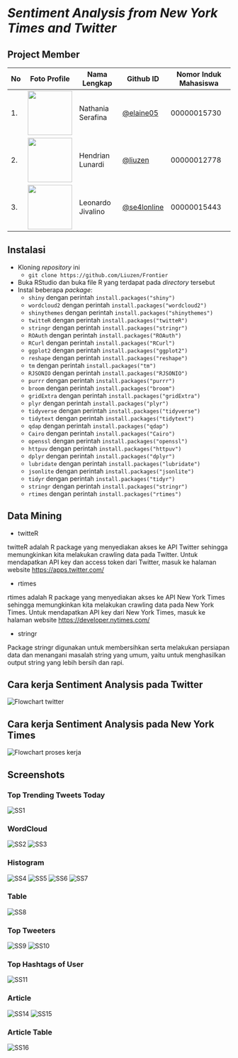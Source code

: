 # _Sentiment Analysis from New York Times and Twitter_ 

## Project Member
| No | Foto Profile | Nama Lengkap | Github ID | Nomor Induk Mahasiswa |
| ------ | ------ | ------ | ------ | ------ |
| 1. | <img src="https://avatars.githubusercontent.com/elaine05" width=100 height=100 /> | Nathania Serafina | <a title="elaine05" href="https://github.com/elaine05">@elaine05</a> | 00000015730 | 
| 2. | <img src="https://avatars.githubusercontent.com/liuzen" width=100 height=100/> | Hendrian Lunardi | <a title="@liuzen" href="https://github.com/liuzen">@liuzen</a> | 00000012778 |
| 3. | <img src="https://avatars.githubusercontent.com/se4lonline" width=100 height=100/> | Leonardo Jivalino | <a title="@se4lonline" href="https://github.com/se4lonline">@se4lonline</a> | 00000015443 |

## Instalasi
- Kloning _repository_ ini
  - `git clone https://github.com/Liuzen/Frontier`
- Buka RStudio dan buka file R yang terdapat pada _directory_ tersebut
- Instal beberapa _package_:
  - `shiny` dengan perintah `install.packages("shiny")`
  - `wordcloud2` dengan perintah `install.packages("wordcloud2")`
  - `shinythemes` dengan perintah `install.packages("shinythemes")`
  - `twitteR` dengan perintah `install.packages("twitteR")`
  - `stringr` dengan perintah `install.packages("stringr")`
  - `ROAuth` dengan perintah `install.packages("ROAuth")`
  - `RCurl` dengan perintah `install.packages("RCurl")`
  - `ggplot2` dengan perintah `install.packages("ggplot2")`
  - `reshape` dengan perintah `install.packages("reshape")`
  - `tm` dengan perintah `install.packages("tm")`
  - `RJSONIO` dengan perintah `install.packages("RJSONIO")`
  - `purrr` dengan perintah `install.packages("purrr")`
  - `broom` dengan perintah `install.packages("broom")`
  - `gridExtra` dengan perintah `install.packages("gridExtra")`
  - `plyr` dengan perintah `install.packages("plyr")`
  - `tidyverse` dengan perintah `install.packages("tidyverse")`
  - `tidytext` dengan perintah `install.packages("tidytext")`
  - `qdap` dengan perintah `install.packages("qdap")`
  - `Cairo` dengan perintah `install.packages("Cairo")`
  - `openssl` dengan perintah `install.packages("openssl")`
  - `httpuv` dengan perintah `install.packages("httpuv")`
  - `dplyr` dengan perintah `install.packages("dplyr")`
  - `lubridate` dengan perintah `install.packages("lubridate")`
  - `jsonlite` dengan perintah `install.packages("jsonlite")`
  - `tidyr` dengan perintah `install.packages("tidyr")`
  - `stringr` dengan perintah `install.packages("stringr")`
  - `rtimes` dengan perintah `install.packages("rtimes")`
  

## Data Mining

- twitteR

twitteR adalah R package yang menyediakan akses ke API Twitter sehingga memungkinkan kita melakukan crawling data pada Twitter. Untuk mendapatkan API key dan access token dari Twitter, masuk ke halaman website https://apps.twitter.com/

- rtimes

rtimes adalah R package yang menyediakan akses ke API New York Times sehingga memungkinkan kita melakukan crawling data pada New York Times. Untuk mendapatkan API key dari New York Times, masuk ke halaman website https://developer.nytimes.com/

- stringr

Package stringr digunakan untuk membersihkan serta melakukan persiapan data dan menangani masalah string yang umum, yaitu untuk menghasilkan output string yang lebih bersih dan rapi.

## Cara kerja Sentiment Analysis pada Twitter

![Flowchart twitter](https://github.com/Liuzen/Frontier/blob/master/Image/Drawing1.jpg)

## Cara kerja Sentiment Analysis pada New York Times

![Flowchart proses kerja](https://github.com/Liuzen/Frontier/blob/master/Image/Drawing2.jpg)

## Screenshots

### Top Trending Tweets Today

![SS1](https://github.com/Liuzen/Frontier/blob/master/Image/1.png)

### WordCloud

![SS2](https://github.com/Liuzen/Frontier/blob/master/Image/2.png)
![SS3](https://github.com/Liuzen/Frontier/blob/master/Image/3.png)

### Histogram

![SS4](https://github.com/Liuzen/Frontier/blob/master/Image/4.png)
![SS5](https://github.com/Liuzen/Frontier/blob/master/Image/5.png)
![SS6](https://github.com/Liuzen/Frontier/blob/master/Image/6.png)
![SS7](https://github.com/Liuzen/Frontier/blob/master/Image/7.png)

### Table

![SS8](https://github.com/Liuzen/Frontier/blob/master/Image/8.png)

### Top Tweeters

![SS9](https://github.com/Liuzen/Frontier/blob/master/Image/9.png)
![SS10](https://github.com/Liuzen/Frontier/blob/master/Image/10.png)

### Top Hashtags of User

![SS11](https://github.com/Liuzen/Frontier/blob/master/Image/11.png)

### Article

![SS14](https://github.com/Liuzen/Frontier/blob/master/Image/14.png)
![SS15](https://github.com/Liuzen/Frontier/blob/master/Image/15.png)

### Article Table

![SS16](https://github.com/Liuzen/Frontier/blob/master/Image/16.png)


